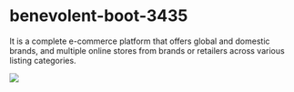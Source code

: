 # benevolent-boot-3435
It is a complete e-commerce platform that offers global and domestic brands, and multiple online stores from brands or retailers across various listing categories.

<img src="https://columbia.scene7.com/is/image/ColumbiaSportswear2/03-09_37758_NewArrivals_Sub_v0_XL?$aem_pjpeg$" />
